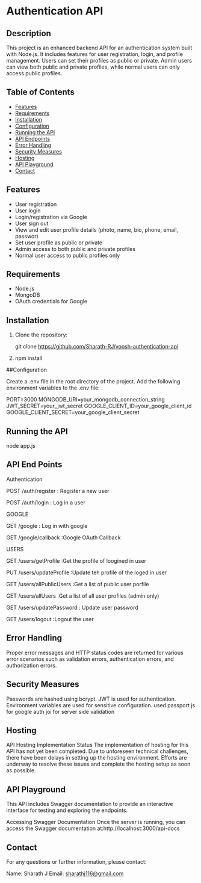 # Authentication API

## Description
This project is an enhanced backend API for an authentication system built with Node.js. 
It includes features for user registration, login, and profile management. Users can set their profiles as public or private. 
Admin users can view both public and private profiles, while normal users can only access public profiles.

## Table of Contents
- [Features](#features)
- [Requirements](#requirements)
- [Installation](#installation)
- [Configuration](#configuration)
- [Running the API](#running-the-api)
- [API Endpoints](#api-endpoints)
- [Error Handling](#error-handling)
- [Security Measures](#security-measures)
- [Hosting](#hosting)
- [API Playground](#api-playground)
- [Contact](#Contact)


## Features
- User registration
- User login
- Login/registration via Google
- User sign out
- View and edit user profile details (photo, name, bio, phone, email, passwor)
- Set user profile as public or private
- Admin access to both public and private profiles
- Normal user access to public profiles only

## Requirements
- Node.js
- MongoDB 
- OAuth credentials for Google

## Installation

1. Clone the repository:

   git clone https://github.com/Sharath-RJ/voosh-authentication-api

2. npm  install

##Configuration

Create a .env file in the root directory of the project.
Add the following environment variables to the .env file:

PORT=3000
MONGODB_URI=your_mongodb_connection_string
JWT_SECRET=your_jwt_secret
GOOGLE_CLIENT_ID=your_google_client_id
GOOGLE_CLIENT_SECRET=your_google_client_secret



## Running the API
   node app.js

## API End Points

 Authentication

POST /auth/register : Register a new user

POST /auth/login  : Log in a user

 GOOGLE
 
GET /google : Log in with google

GET /google/callback :Google OAuth Callback

  USERS

GET /users/getProfile :Get the profile of loogined in user

PUT /users/updateProfile :Update teh profile of the loged in user

GET /users/allPublicUsers :Get a list of public user porfile

GET /users/allUsers :Get a list of all user profiles (admin only)

GET /users/updatePassword : Update user password

GET /users/logout :Logout the user


## Error Handling
Proper error messages and HTTP status codes are returned for various error scenarios such as validation errors, authentication errors, and authorization errors.

## Security Measures
Passwords are hashed using bcrypt.
JWT is used for authentication.
Environment variables are used for sensitive configuration.
used passport js for google auth
joi for server side validation

## Hosting

API Hosting Implementation Status
The implementation of hosting for this API has not yet been completed. Due to unforeseen technical challenges, 
there have been delays in setting up the hosting environment. Efforts are underway to resolve these issues and complete the hosting setup as soon as possible.

## API Playground

This API includes Swagger documentation to provide an interactive interface for testing and exploring the endpoints.

Accessing Swagger Documentation
Once the server is running, you can access the Swagger documentation at:http://localhost:3000/api-docs

## Contact
For any questions or further information, please contact:

Name: Sharath J
Email: sharathj116@gmail.com






